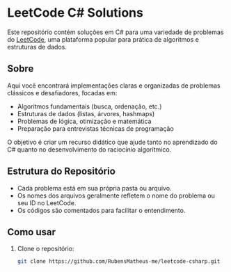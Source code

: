 # LeetCode C# Solutions

Este repositório contém soluções em C# para uma variedade de problemas do [LeetCode](https://leetcode.com/), uma plataforma popular para prática de algoritmos e estruturas de dados.

## Sobre

Aqui você encontrará implementações claras e organizadas de problemas clássicos e desafiadores, focadas em:

- Algoritmos fundamentais (busca, ordenação, etc.)
- Estruturas de dados (listas, árvores, hashmaps)
- Problemas de lógica, otimização e matemática
- Preparação para entrevistas técnicas de programação

O objetivo é criar um recurso didático que ajude tanto no aprendizado do C# quanto no desenvolvimento do raciocínio algorítmico.

## Estrutura do Repositório

- Cada problema está em sua própria pasta ou arquivo.
- Os nomes dos arquivos geralmente refletem o nome do problema ou seu ID no LeetCode.
- Os códigos são comentados para facilitar o entendimento.

## Como usar

1. Clone o repositório:
   ```bash
   git clone https://github.com/RubensMatheus-me/leetcode-csharp.git
